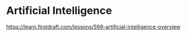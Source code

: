 # Artificial Intelligence

https://learn.firstdraft.com/lessons/599-artificial-intelligence-overview

